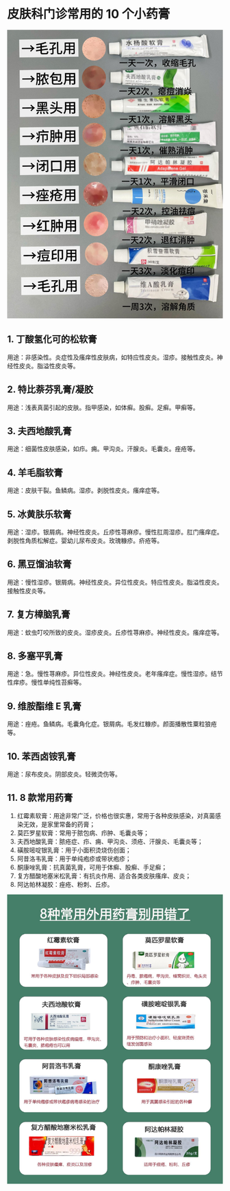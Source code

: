 # 皮肤科门诊常用的 10 个小药膏

![皮肤科常用药膏](/pics/7_1_pifukewaiyongyao.jpeg)

## 1. 丁酸氢化可的松软膏

用途：非感染性。炎症性及瘙痒性皮肤病，如特应性皮炎。湿疹。接触性皮炎。神经性皮炎。脂溢性皮炎等。

## 2. 特比萘芬乳膏/凝胶

用途：浅表真菌引起的皮肤。指甲感染，如体癣。股癣。足癣。甲癣等。

## 3. 夫西地酸乳膏

用途：细菌性皮肤感染，如疖。痈。甲沟炎。汗腺炎。毛囊炎。痤疮等。

## 4. 羊毛脂软膏

用途：皮肤干裂。鱼鳞病。湿疹。剥脱性皮炎。瘙痒症等。

## 5. 冰黄肤乐软膏

用途：湿疹。银屑病。神经性皮炎。丘疹性荨麻疹。慢性肛周湿疹。肛门瘙痒症。剥脱性角质松解症。婴幼儿尿布皮炎。玫瑰糠疹。疥疮等。

## 6. 黑豆馏油软膏

用途：慢性湿疹。银屑病。神经性皮炎。异位性皮炎。特应性皮炎。脂溢性皮炎。接触性皮炎等。

## 7. 复方樟脑乳膏

用途：蚊虫叮咬所致的皮炎。湿疹皮炎。丘疹性荨麻疹。神经性皮炎。瘙痒症等。

## 8. 多塞平乳膏

用途：急。慢性荨麻疹。异位性皮炎。神经性皮炎。老年瘙痒症。慢性湿疹。结节性痒疹。慢性单纯性苔癣等。

## 9. 维胺酯维 E 乳膏

用途：痤疮。鱼鳞病。毛囊角化症。银屑病。毛发红糠疹。颜面播散性粟粒狼疮等。

## 10. 苯西卤铵乳膏

用途：尿布皮炎。阴部皮炎。轻微烫伤等。

## 11. 8 款常用药膏

1. 红霉素软膏：用途非常广泛，价格也很实惠，常用于各种皮肤感染，对真菌感染无效，是家里常备的药膏；
2. 莫匹罗星软膏：常用于脓包病、疖肿、毛囊炎等；
3. 夫西地酸乳膏：脓疮症、疖、痈、甲沟炎、须疮、汗腺炎、毛囊炎等；
4. 磺胺嘧啶银乳膏：用于小面积烫烧伤创面；
5. 阿昔洛韦乳膏：用于单纯疱疹或带状疱疹；
6. 酮康唑乳膏：抗真菌乳膏，可用于体癣、股癣、手足癣；
7. 复方醋酸地塞米松乳膏：有抗炎作用、适合各类皮肤瘙痒、皮炎；
8. 阿达帕林凝胶：痤疮、粉刺、丘疹。

![8 款常用药膏](/pics/7_2_pifuwaiyongyao.jpeg)
